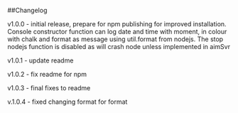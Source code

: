##Changelog

v1.0.0 - initial release, prepare for npm publishing for improved installation.  Console constructor function can log date and time with moment, in colour with chalk and format as message using util.format from nodejs.  The stop nodejs function is disabled as will crash node unless implemented in aimSvr

v1.0.1 - update readme

v1.0.2 - fix readme for npm

v1.0.3 - final fixes to readme

v.1.0.4 - fixed changing format for format
